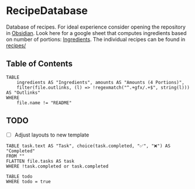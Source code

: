 # RecipeDatabase

Database of recipes.
For ideal experience consider opening the repository in [Obsidian](https://obsidian.md/).
Look here for a google sheet that computes ingredients based on number of portions: [Ingredients](https://docs.google.com/spreadsheets/d/17TsMHgSJK_kX367CU9UGzMKYD2ffc12io5_qgkD2sjA/edit?gid=0#gid=0).
The individual recipes can be found in [recipes/](./recipes/)


## Table of Contents

```dataview
TABLE
	ingredients AS "Ingredients", amounts AS "Amounts (4 Portions)",
	filter(file.outlinks, (l) => !regexmatch("^.+gfx/.+$", string(l))) AS "Outlinks"
WHERE 
	file.name != "README"
```

## TODO

- [ ] Adjust layouts to new template

```dataview
TABLE task.text AS "Task", choice(task.completed, "✅", "❌") AS "Completed"
FROM ""
FLATTEN file.tasks AS task
WHERE !task.completed or task.completed
```

```dataview
TABLE todo
WHERE todo = true
```
